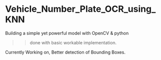 # Vehicle_Number_Plate_OCR_using_KNN
Building a simple yet powerful model with OpenCV &amp; python

>> done with basic workable implementation.

Currently Working on, Better detection of Bounding Boxes.

